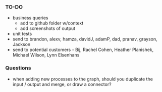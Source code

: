 ### TO-DO

* business queries
    * add to github folder w/context
    * add screenshots of output
* unit tests
* send to brandon, alexv, hamza, davidJ, adamP, dad, pranav, grayson, Jackson
* send to potential customers - Bij, Rachel Cohen, Heather Planishek, Michael Wilson, Lynn Elsenhans 

### Questions

* when adding new processes to the graph, should you duplicate the input / output and merge, or draw a connector?
